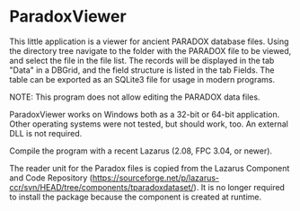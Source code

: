 # ParadoxViewer

This little application is a viewer for ancient PARADOX database files. 
Using the directory tree navigate to the folder with the PARADOX file to be viewed, and select the file in the file list. 
The records will be displayed in the tab "Data" in a DBGrid, and the field structure is listed in the tab Fields.
The table can be exported as an SQLite3 file for usage in modern programs.

NOTE: This program does not allow editing the PARADOX data files.

ParadoxViewer works on Windows both as a 32-bit or 64-bit application. Other operating systems were not tested, but should work, too. An external DLL is not required.

Compile the program with a recent Lazarus (2.08, FPC 3.04, or newer). 

The reader unit for the Paradox files is copied from the Lazarus Component and Code Repository (https://sourceforge.net/p/lazarus-ccr/svn/HEAD/tree/components/tparadoxdataset/). It is no longer required to install the package because the component is created at runtime.
